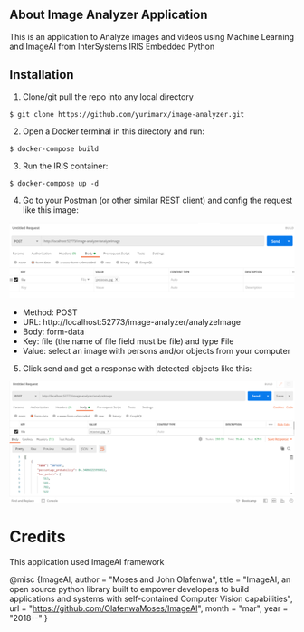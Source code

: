 
## About Image Analyzer Application
This is an application to Analyze images and videos using Machine Learning and ImageAI from InterSystems IRIS Embedded Python  

## Installation
1. Clone/git pull the repo into any local directory

```
$ git clone https://github.com/yurimarx/image-analyzer.git
```

2. Open a Docker terminal in this directory and run:

```
$ docker-compose build
```

3. Run the IRIS container:

```
$ docker-compose up -d 
```

4. Go to your Postman (or other similar REST client) and config the request like this image:

![Request Image Analysis input](https://github.com/yurimarx/image-analyzer/raw/main/postman_input.png "Request Image Analysis input")

- Method: POST
- URL: http://localhost:52773/image-analyzer/analyzeImage
- Body: form-data
- Key: file (the name of file field must be file) and type File 
- Value: select an image with persons and/or objects from your computer

5. Click send and get a response with detected objects like this:

![Request Image Analysis output](https://github.com/yurimarx/image-analyzer/raw/main/postman_output.png "Request Image Analysis output")


# Credits
This application used ImageAI framework

@misc {ImageAI,
    author = "Moses and John Olafenwa",
    title  = "ImageAI, an open source python library built to empower developers to build applications and systems  with self-contained Computer Vision capabilities",
    url    = "https://github.com/OlafenwaMoses/ImageAI",
    month  = "mar",
    year   = "2018--"
}